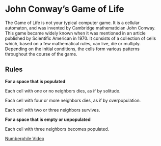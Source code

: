# John Conway’s Game of Life
 
The Game of Life is not your typical computer game. It is a cellular automaton, and was invented by Cambridge mathematician John Conway.
This game became widely known when it was mentioned in an article published by Scientific American in 1970. It consists of a collection of cells which, based on a few mathematical rules, can live, die or multiply. Depending on the initial conditions, the cells form various patterns throughout the course of the game. 

## Rules
**For a space that is populated**

Each cell with one or no neighbors dies, as if by solitude.

Each cell with four or more neighbors dies, as if by overpopulation.

Each cell with two or three neighbors survives.

**For  a space that is empty or unpopulated**

Each cell with three neighbors becomes populated.


[Numberphile Video](https://www.youtube.com/watch?v=R9Plq-D1gEk)

